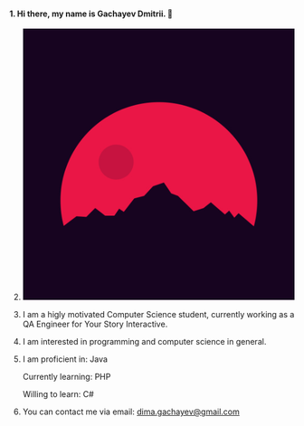 #### 1. Hi there, my name is Gachayev Dmitrii. 👋
2. ![images/288754.jpg](images/288754.jpg) 
3. I am a higly motivated Computer Science student, currently working as a QA Engineer for Your Story Interactive.
4. I am interested in programming and computer science in general.
5. I am proficient in: Java

   Currently learning: PHP

   Willing to learn: C#
6. You can contact me via email: dima.gachayev@gmail.com

